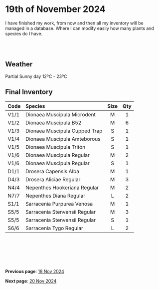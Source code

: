 # 19th of November 2024

I have finished my work, from now and then all my inventory will be managed in a database. Where I can modify easily how many plants and species do I have.



<br><br>



## Weather

Partial Sunny day 12ºC - 23ºC


## Final Inventory

| Code  |  Species                           | Size  |  Qty  |
| :---- | :--------------------------------- | :--: | :---: |
| V1/1  |  Dionaea Muscipula Microdent       | M    |   1   |
| V1/2  |  Dionaea Muscipula B52             | M    |   6   |
| V1/3  |  Dionaea Muscipula Cupped Trap     | S    |   1   |
| V1/4  |  Dionaea Muscipula Amteborous      | S    |   1   |
| V1/5  |  Dionaea Muscipula Tritón          | S    |   1   |
| V1/6  |  Dionaea Muscipula Regular         | M    |   2   |
| V1/6  |  Dionaea Muscipula Regular         | S    |   1   |
| D1/1  |  Drosera Capensis Alba             | M    |   1   |
| D4/3  |  Drosera Aliciae Regular           | M    |   3   |
| N4/4  |  Nepenthes Hookeriana Regular      | M    |   2   |
| N7/7  |  Nepenthes Diana Regular           | L    |   2   |
| S1/1  |  Sarracenia Purpurea Venosa        | M    |   1   |
| S5/5  |  Sarracenia Stenvensii Regular     | M    |   3   |
| S5/5  |  Sarracenia Stenvensii Regular     | S    |   1   |
| S6/6  |  Sarracenia Tygo Regular           | L    |   2   |

<br>
<br>
<br>
<br>
<br>

**Previous page**: <a href="./18_nov_2024">18 Nov 2024</a>

**Next page**: <a href="./20_nov_2024">20 Nov 2024</a>
<br>
<br>
<br>
<br>
<br>
<br>